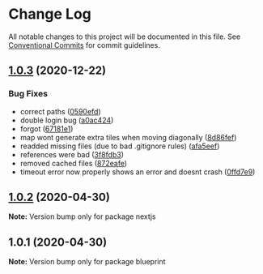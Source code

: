 # Change Log

All notable changes to this project will be documented in this file.
See [Conventional Commits](https://conventionalcommits.org) for commit guidelines.

## [1.0.3](https://github.com/kkortes/quickstart/compare/v1.0.2...v1.0.3) (2020-12-22)


### Bug Fixes

* correct paths ([0590efd](https://github.com/kkortes/quickstart/commit/0590efd02b882a430e9e94d6c75a445f73cea75b))
* double login bug ([a0ac424](https://github.com/kkortes/quickstart/commit/a0ac42456ff68aafcedb6a80f92af00d9e8f0fdd))
* forgot ([67181e1](https://github.com/kkortes/quickstart/commit/67181e11b981f51992ab54e2cc853b930de31d22))
* map wont generate extra tiles when moving diagonally ([8d86fef](https://github.com/kkortes/quickstart/commit/8d86fefe9bea3462b3d1eb11df93c40e3b3d310b))
* readded missing files (due to bad .gitignore rules) ([afa5eef](https://github.com/kkortes/quickstart/commit/afa5eefdb273d2506c617012885a5613f8eadcbc))
* references were bad ([3f8fdb3](https://github.com/kkortes/quickstart/commit/3f8fdb343e8ebb18e92a880f90e526f76f0e1573))
* removed cached files ([872eafe](https://github.com/kkortes/quickstart/commit/872eafe2b4d8efb4f32d57c33782ec51fceff025))
* timeout error now properly shows an error and doesnt crash ([0ffd7e9](https://github.com/kkortes/quickstart/commit/0ffd7e9ecafc27acc3e95107fc10adbc63869fce))





## [1.0.2](https://github.com/kkortes/quickstart/compare/v1.0.1...v1.0.2) (2020-04-30)

**Note:** Version bump only for package nextjs





## 1.0.1 (2020-04-30)

**Note:** Version bump only for package blueprint
